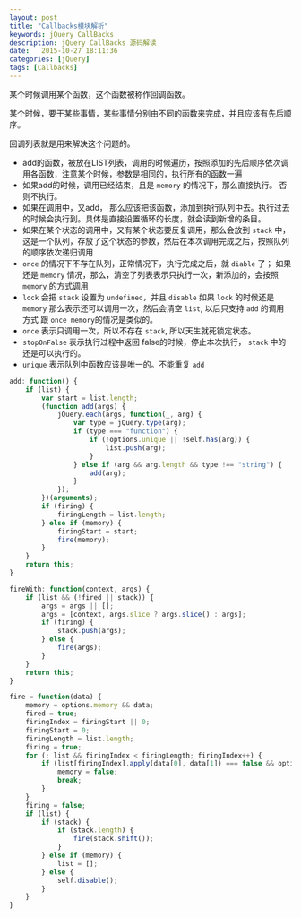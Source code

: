 ```yaml
---
layout: post
title: "Callbacks模块解析"
keywords: jQuery CallBacks
description: jQuery CallBacks 源码解读
date:   2015-10-27 18:11:36
categories: [jQuery]
tags: [Callbacks]
---
```


某个时候调用某个函数，这个函数被称作回调函数。

某个时候，要干某些事情，某些事情分别由不同的函数来完成，并且应该有先后顺序。

回调列表就是用来解决这个问题的。

* add的函数，被放在LIST列表，调用的时候遍历，按照添加的先后顺序依次调用各函数，注意某个时候，参数是相同的，执行所有的函数一遍
* 如果add的时候，调用已经结束，且是 `memory` 的情况下，那么直接执行。 否则不执行。
* 如果在调用中，又add， 那么应该把该函数，添加到执行队列中去。执行过去的时候会执行到。具体是直接设置循环的长度，就会读到新增的条目。
* 如果在某个状态的调用中，又有某个状态要反复调用，那么会放到 `stack` 中，这是一个队列，存放了这个状态的参数，然后在本次调用完成之后，按照队列的顺序依次递归调用
* `once` 的情况下不存在队列，正常情况下，执行完成之后，就 `diable` 了； 如果还是 `memory` 情况，那么，清空了列表表示只执行一次，新添加的，会按照 `memory`
的方式调用
* `lock` 会把 `stack` 设置为 `undefined`，并且 `disable` 如果 `lock` 的时候还是 `memory` 那么表示还可以调用一次，然后会清空 `list`, 以后只支持 `add` 的调用方式 
跟 `once memory`的情况是类似的。  
* `once` 表示只调用一次，所以不存在 `stack`, 所以天生就死锁定状态。
* `stopOnFalse` 表示执行过程中返回 false的时候，停止本次执行， `stack` 中的还是可以执行的。
* `unique` 表示队列中函数应该是唯一的。不能重复 `add`

```js
add: function() {
	if (list) {
		var start = list.length;
		(function add(args) { 
			jQuery.each(args, function(_, arg) {
				var type = jQuery.type(arg);
				if (type === "function") {
					if (!options.unique || !self.has(arg)) {
						list.push(arg);
					}	
				} else if (arg && arg.length && type !== "string") {	
					add(arg);
				}
			});
		})(arguments);
		if (firing) {
			firingLength = list.length;
		} else if (memory) {
			firingStart = start;
			fire(memory);
		}
	}
	return this;
}
```

```js
fireWith: function(context, args) { 
	if (list && (!fired || stack)) {
		args = args || [];
		args = [context, args.slice ? args.slice() : args];
		if (firing) {
			stack.push(args);
		} else { 
			fire(args);
		}
	}
	return this;
}
```

```js
fire = function(data) {
	memory = options.memory && data;
	fired = true;
	firingIndex = firingStart || 0;
	firingStart = 0;
	firingLength = list.length;
	firing = true;
	for (; list && firingIndex < firingLength; firingIndex++) {
		if (list[firingIndex].apply(data[0], data[1]) === false && options.stopOnFalse) {
			memory = false; 
			break; 
		}
	}
	firing = false;
	if (list) {
		if (stack) {
			if (stack.length) {
				fire(stack.shift());
			}
		} else if (memory) {			
			list = [];
		} else { 
			self.disable();
		}
	}
}
```
